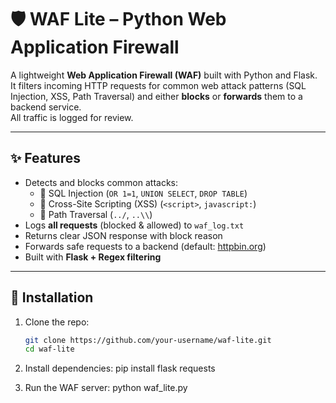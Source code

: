 # 🛡️ WAF Lite – Python Web Application Firewall

A lightweight **Web Application Firewall (WAF)** built with Python and Flask.  
It filters incoming HTTP requests for common web attack patterns (SQL Injection, XSS, Path Traversal) and either **blocks** or **forwards** them to a backend service.  
All traffic is logged for review.  

---

## ✨ Features
- Detects and blocks common attacks:
  - 🚫 SQL Injection (`OR 1=1`, `UNION SELECT`, `DROP TABLE`)
  - 🚫 Cross-Site Scripting (XSS) (`<script>`, `javascript:`)
  - 🚫 Path Traversal (`../`, `..\\`)
- Logs **all requests** (blocked & allowed) to `waf_log.txt`
- Returns clear JSON response with block reason
- Forwards safe requests to a backend (default: [httpbin.org](https://httpbin.org/))
- Built with **Flask + Regex filtering**

---

## 🚀 Installation

1. Clone the repo:
   ```bash
   git clone https://github.com/your-username/waf-lite.git
   cd waf-lite

2. Install dependencies:
   pip install flask requests

3. Run the WAF server:
   python waf_lite.py
